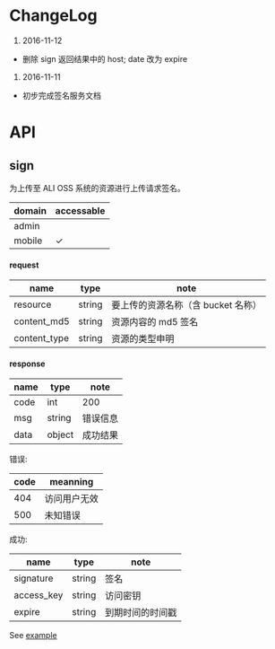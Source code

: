 # ChangeLog

1. 2016-11-12
  * 删除 sign 返回结果中的 host; date 改为 expire

1. 2016-11-11
  * 初步完成签名服务文档

# API

## sign

为上传至 ALI OSS 系统的资源进行上传请求签名。

| domain | accessable |
| ----   | ----       |
| admin  |            |
| mobile | ✓          |

#### request

| name          | type   | note                               |
| ----          | ----   | ----                               |
| resource      | string | 要上传的资源名称（含 bucket 名称） |
| content\_md5  | string | 资源内容的 md5 签名                |
| content\_type | string | 资源的类型申明                     |

#### response

| name | type   | note     |
| ---- | ----   | ----     |
| code | int    | 200      |
| msg  | string | 错误信息 |
| data | object | 成功结果 |

错误:

| code | meanning     |
| ---- | ----         |
| 404  | 访问用户无效 |
| 500  | 未知错误     |

成功:

| name        | type   | note                    |
| ----        | ----   | ----                    |
| signature   | string | 签名                    |
| access\_key | string | 访问密钥                |
| expire      | string | 到期时间的时间戳        |

See [example](../data/oss/sign.json)
